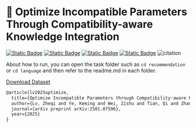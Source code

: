 # 🚀 Optimize Incompatible Parameters Through Compatibility-aware Knowledge Integration

[![Static Badge](https://img.shields.io/badge/arXiv-2501.07596-logo?logo=arxiv&labelColor=red&color=peachpuff)](https://arxiv.org/abs/2501.07596) [![Static Badge](https://img.shields.io/badge/Scholar-CKI-logo?logo=Googlescholar&color=blue)](https://scholar.google.com/scholar?hl=zh-CN&as_sdt=0%2C5&q=Optimize+Incompatible+Parameters+through+Compatibility-aware+Knowledge+Integration&btnG=) [![Static Badge](https://img.shields.io/badge/Semantic-CKI-logo?logo=semanticscholar&labelcolor=purple&color=purple)](https://www.semanticscholar.org/paper/Optimize-Incompatible-Parameters-through-Knowledge-Lv-Ye/4c54dcf481005a2eb64d196365bc2a6a664153b5) [![Static Badge](https://img.shields.io/badge/GitHub-CKI-logo?logo=github&labelColor=black&color=lightgray)](https://github.com/HelloZicky/CKI) ![citation](https://img.shields.io/badge/dynamic/json?label=citation&query=citationCount&url=https%3A%2F%2Fapi.semanticscholar.org%2Fgraph%2Fv1%2Fpaper%2F4c54dcf481005a2eb64d196365bc2a6a664153b5%3Ffields%3DcitationCount&style=social&logo=semanticscholar&labelColor=blue&color=skyblue&cacheSeconds=360)

About how to run, you can open the task folder such as `cd recommendation` or `cd language` and then refer to the readme.md in each folder.

[Download Dataset](https://drive.google.com/drive/folders/1yeLPIF5QLQgq-07hIZM1gX7alE6p0TJM?usp=drive_link)

```latex
@article{lv2025optimize,
  title={Optimize Incompatible Parameters through Compatibility-aware Knowledge Integration},
  author={Lv, Zheqi and Ye, Keming and Wei, Zishu and Tian, Qi and Zhang, Shengyu and Zhang, Wenqiao and Wang, Wenjie and Kuang, Kun and Chua, Tat-Seng and Wu, Fei},
  journal={arXiv preprint arXiv:2501.07596},
  year={2025}
}
```
